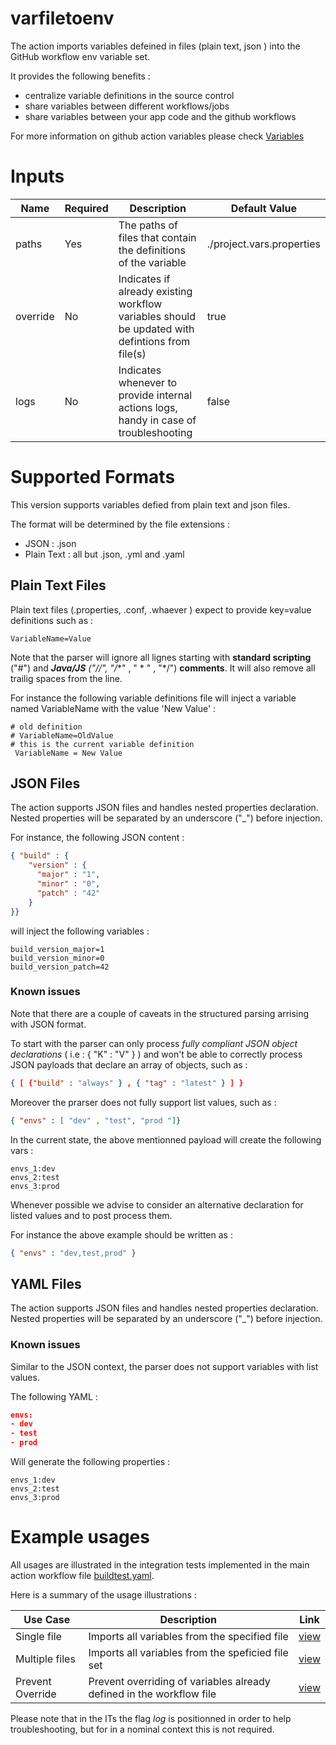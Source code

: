 # varfiletoenv

The action imports variables defeined in files (plain text, json ) into the GitHub workflow env variable set. 

It provides the following benefits : 

* centralize variable definitions in the source control
* share variables between different workflows/jobs 
* share variables between your app code and the github workflows

For more information on github action variables please check [Variables](https://docs.github.com/en/actions/learn-github-actions/variables) 

# Inputs

| Name      | Required | Description                                                                                     | Default Value             |
| --------- | -------- | ------------------------------------------------------------------------------------------------| ------------------------- |
| paths     | Yes      | The paths of files that contain the definitions of the variable                                 | ./project.vars.properties |
| override  | No       | Indicates if already existing workflow variables should be updated with defintions from file(s) | true |
| logs      | No       | Indicates whenever to provide internal actions logs, handy in case of troubleshooting           | false |

# Supported Formats

This version supports variables defied from plain text and json files.

The format will be determined by the file extensions : 
* JSON : .json
* Plain Text : all but .json, .yml and .yaml

## Plain Text Files

Plain text files (.properties, .conf, .whaever ) expect to provide key=value definitions such as : 

```
VariableName=Value
```

Note that the parser will ignore all lignes starting with **standard scripting** ("#") and ***Java/JS** ("//", "/**" , " * " , "*/") **comments**. It will also remove all trailig spaces from the line.

For instance the following variable definitions file will inject a variable named VariableName with the value 'New Value' :

```
# old definition
# VariableName=OldValue
# this is the current variable definition
 VariableName = New Value
```

## JSON Files

The action supports JSON files and handles nested properties declaration. Nested properties will be separated by an underscore ("_") before injection.

For instance, the following JSON content : 

```json
{ "build" : { 
    "version" : {
      "major" : "1",
      "minor" : "0",
      "patch" : "42"
    }
}}
```
will inject the following variables : 

```
build_version_major=1
build_version_minor=0
build_version_patch=42
```

### Known issues

Note that there are a couple of caveats in the structured parsing arrising with JSON format.

To start with the parser can only process *fully compliant JSON object declarations* ( i.e : { "K" : "V" } ) and won't be able to correctly process JSON payloads that declare an array of objects, such as : 

```json
{ [ {"build" : "always" } , { "tag" : "latest" } ] }
```

Moreover the prarser does not fully support list values, such as : 

```json
{ "envs" : [ "dev" , "test", "prod "]}
```

In the current state, the above mentionned payload will create the following vars : 

```
envs_1:dev
envs_2:test
envs_3:prod
```

Whenever possible we advise to consider an alternative declaration for listed values and to post process them. 

For instance the above example should be written as :  

```json
{ "envs" : "dev,test,prod" }
```

## YAML Files

The action supports JSON files and handles nested properties declaration. Nested properties will be separated by an underscore ("_") before injection.

### Known issues

Similar to the JSON context, the parser does not support variables with list values.

The following YAML : 

```json
envs:
- dev
- test
- prod
```
Will generate the following properties : 

```
envs_1:dev
envs_2:test
envs_3:prod
```

# Example usages 

All usages are illustrated in the integration tests implemented in the main action workflow file [buildtest.yaml](.github/workflows/buildtest.yml). 

Here is a summary of the usage illustrations : 

| Use Case                 | Description            | Link |
| ------------------------ | ---------------------- |------|
| Single file | Imports all variables from the specified file | [view](.github/workflows/buildtest.yml?plain=1#L63-L67) |
| Multiple files | Imports all variables from the speficied file set | [view](.github/workflows/buildtest.yml?plain=1#L77-L82) |
| Prevent Override | Prevent overriding of variables already defined in the workflow file  | [view](.github/workflows/buildtest.yml?plain=1#L123-L128) |

Please note that in the ITs the flag *log* is positionned in order to help troubleshooting, but for in a nominal context this is not required.
